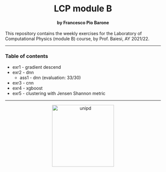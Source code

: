 <h1 align="center"> LCP module B </h1>
<h4 align="center">by Francesco Pio Barone</h4>

This repository contains the weekly exercises for the Laboratory of Computational Physics (module B) course, by Prof. Baiesi, AY 2021/22.

***

### Table of contents


- exr1 - gradient descend
- exr2 - dnn
    - ass1 - dnn (evaluation: 33/30)
- exr3 - cnn
- exr4 - xgboost
- exr5 - clustering with Jensen Shannon metric

***

<p align="center">
  <img src="https://www.unipd.it/sites/unipd.it/themes/unipd_2017/logo-print.png" alt="unipd" width="200"/>
</p>
